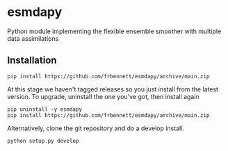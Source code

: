 # esmdapy
Python module implementing the flexible ensemble smoother with multiple data assimilations

## Installation

```
pip install https://github.com/frbennett/esmdapy/archive/main.zip
```

At this stage we haven't tagged releases so you just install from the latest version.
To upgrade, uninstall the one you've got, then install again

```
pip uninstall -y esmdapy
pip install https://github.com/frbennett/esmdapy/archive/main.zip 
```

Alternatively, clone the git repository and do a develop install.

```
python setup.py develop
```

